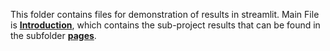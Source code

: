 This folder contains files for demonstration of results in streamlit. Main File is __[Introduction](/Streamlit/Introduction.py)__, which contains the sub-project results that can be found in the subfolder __[pages](/Streamlit/pages)__.
